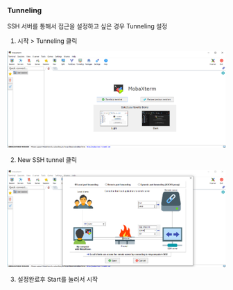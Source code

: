 ### Tunneling

SSH 서버를 통해서 접근을 설정하고 싶은 경우 Tunneling 설정

1. 시작 > Tunneling 클릭

<img width="800" src="https://raw.githubusercontent.com/oseongryu/til/refs/heads/main/public/img/mobaxterm/001.png"/>

2. New SSH tunnel 클릭

<img width="800" src="https://raw.githubusercontent.com/oseongryu/til/refs/heads/main/public/img/mobaxterm/002.png"/>

3. 설정완료후 Start를 눌러서 시작
